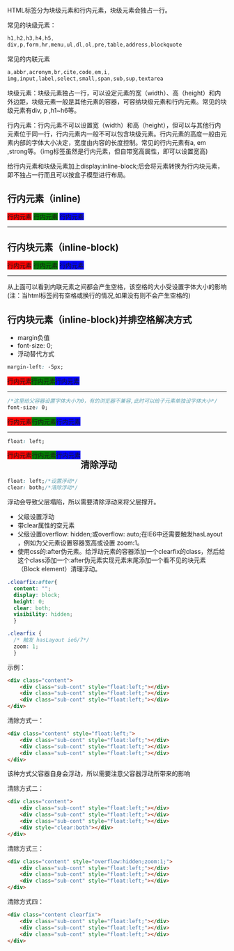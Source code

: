 HTML标签分为块级元素和行内元素，块级元素会独占一行。

常见的块级元素：

```css
h1,h2,h3,h4,h5,
div,p,form,hr,menu,ul,dl,ol,pre,table,address,blockquote
```

常见的内联元素
```css
a,abbr,acronym,br,cite,code,em,i,
img,input,label,select,small,span,sub,sup,textarea
```

块级元素：块级元素独占一行，可以设定元素的宽（width）、高（height）和内外边距，块级元素一般是其他元素的容器，可容纳块级元素和行内元素。常见的块级元素有div, p ,h1~h6等。


行内元素：行内元素不可以设置宽（width）和高（height），但可以与其他行内元素位于同一行，行内元素内一般不可以包含块级元素。行内元素的高度一般由元素内部的字体大小决定，宽度由内容的长度控制。常见的行内元素有a, em ,strong等。（img标签虽然是行内元素，但自带宽高属性，即可以设置宽高)

给行内元素和块级元素加上display:inline-block;后会将元素转换为行内块元素，即不独占一行而且可以按盒子模型进行布局。

## 行内元素（inline)
<div class="margin-auto">
	<span style="background:red;">行内元素</span>  <span style="background:green;">行内元素</span>  <span style="background:blue;">行内元素</span>
	<hr>
</div>

## 行内块元素（inline-block)

<div class="margin-auto">
	<span style="background:red;display:inline-block;">行内元素</span>  <span style="background:green;display:inline-block;">行内元素</span>  <span style="background:blue;display:inline-block;">行内元素</span>
	<hr>
</div>

从上面可以看到内联元素之间都会产生空格，该空格的大小受设置字体大小的影响(注：当html标签间有空格或换行的情况,如果没有则不会产生空格的)

## 行内块元素（inline-block)并排空格解决方式

* margin负值
* font-size: 0;
* 浮动替代方式

```css
margin-left: -5px;
```

<div class="margin-auto">
	<span style="background:red;display:inline-block;">行内元素</span>  <span style="background:green;display:inline-block;margin-left:-5px;">行内元素</span>  <span style="background:blue;display:inline-block;margin-left:-5px;">行内元素</span>
	<hr>
</div>

```css
/*这里给父容器设置字体大小为0，有的浏览器不兼容,此时可以给子元素单独设字体大小*/
font-size: 0;
```

<div class="margin-auto" style="font-size: 0;">
	<span style="background:red;display:inline-block;font-size:14px;">行内元素</span>  <span style="background:green;display:inline-block;font-size:14px;">行内元素</span>  <span style="background:blue;display:inline-block;font-size:14px;">行内元素</span>
	<hr style="font-size: 14px;">
</div>

```css
float: left;
```

<div class="margin-auto" style="float: left;"><div><span style="background:red;display:inline-block;font-size:14px;float: left;">行内元素</span>  <span style="background:green;display:inline-block;font-size:14px;float: left;">行内元素</span>  <span style="background:blue;display:inline-block;font-size:14px;float: left;">行内元素</span></div>
	<hr>
</div>


## 清除浮动

```css
float: left;/*设置浮动*/
clear: both;/*清除浮动*/
```

浮动会导致父层塌陷，所以需要清除浮动来将父层撑开。


* 父级设置浮动
* 带clear属性的空元素
* 父级设置overflow: hidden;或overflow: auto;在IE6中还需要触发hasLayout ，例如为父元素设置容器宽高或设置 zoom:1。
* 使用css的:after伪元素。给浮动元素的容器添加一个clearfix的class，然后给这个class添加一个:after伪元素实现元素末尾添加一个看不见的块元素（Block element）清理浮动。


```css
.clearfix:after{
  content: ""; 
  display: block; 
  height: 0; 
  clear: both; 
  visibility: hidden;  
  }

.clearfix {
  /* 触发 hasLayout ie6/7*/ 
  zoom: 1; 
  }
```

示例：

```html
<div class="content">
	<div class="sub-cont" style="float:left;"></div>
	<div class="sub-cont" style="float:left;"></div>
	<div class="sub-cont" style="float:left;"></div>
</div>
```

清除方式一：

```html
<div class="content" style="float:left;">
	<div class="sub-cont" style="float:left;"></div>
	<div class="sub-cont" style="float:left;"></div>
	<div class="sub-cont" style="float:left;"></div>
</div>
```

该种方式父容器自身会浮动，所以需要注意父容器浮动所带来的影响

清除方式二：

```html
<div class="content">
	<div class="sub-cont" style="float:left;"></div>
	<div class="sub-cont" style="float:left;"></div>
	<div class="sub-cont" style="float:left;"></div>
	<div style="clear:both"></div>
</div>
```

清除方式三：

```html
<div class="content" style="overflow:hidden;zoom:1;">
	<div class="sub-cont" style="float:left;"></div>
	<div class="sub-cont" style="float:left;"></div>
	<div class="sub-cont" style="float:left;"></div>
</div>
```

清除方式四：

```html
<div class="content clearfix">
	<div class="sub-cont" style="float:left;"></div>
	<div class="sub-cont" style="float:left;"></div>
	<div class="sub-cont" style="float:left;"></div>
</div>
```


